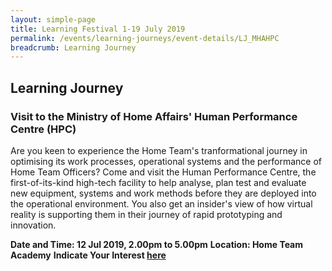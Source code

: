 ```yaml
---
layout: simple-page
title: Learning Festival 1-19 July 2019
permalink: /events/learning-journeys/event-details/LJ_MHAHPC
breadcrumb: Learning Journey
---
```


## Learning Journey 
### Visit to the Ministry of Home Affairs' Human Performance Centre (HPC)

Are you keen to experience the Home Team's tranformational journey in optimising its work processes, operational systems and the performance of Home Team Officers? Come and visit the Human Performance Centre, the first-of-its-kind high-tech facility to help analyse, plan test and evaluate new equipment, systems and work methods before they are deployed into the operational environment. You also get an insider's view of how virtual reality is supporting them in their journey of rapid prototyping and innovation.

**Date and Time: 12 Jul 2019, 2.00pm to 5.00pm**
**Location: Home Team Academy**
**Indicate Your Interest [here](https://www.eventbrite.sg/myevent?eid=61090342860)** 
